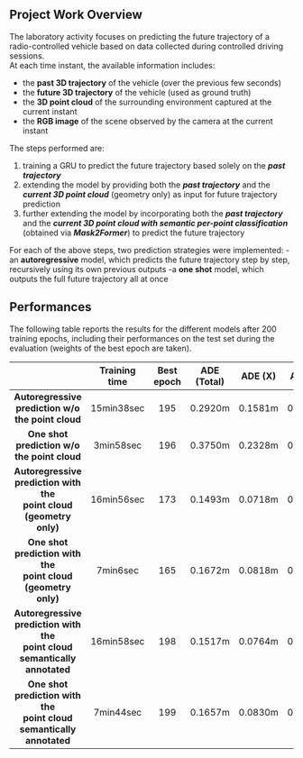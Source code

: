 ## Project Work Overview
The laboratory activity focuses on predicting the future trajectory of a radio-controlled vehicle based on data collected during controlled driving sessions.<br>
At each time instant, the available information includes:
- the **past 3D trajectory** of the vehicle (over the previous few seconds)
- the **future 3D trajectory** of the vehicle (used as ground truth)
- the **3D point cloud** of the surrounding environment captured at the current instant
- the **RGB image** of the scene observed by the camera at the current instant

The steps performed are:
1. training a GRU to predict the future trajectory based solely on the ***past trajectory***<br>
2. extending the model by providing both the ***past trajectory*** and the ***current 3D point cloud*** (geometry only) as input for future trajectory prediction<br>
3. further extending the model by incorporating both the ***past trajectory*** and the ***current 3D point cloud with semantic per-point classification*** (obtained via ***Mask2Former***) to predict the future trajectory

For each of the above steps, two prediction strategies were implemented:
-an **autoregressive** model, which predicts the future trajectory step by step, recursively using its own previous outputs
-a **one shot** model, which outputs the full future trajectory all at once

## Performances
The following table reports the results for the different models after 200 training epochs, including their performances on the test set during the evaluation (weights of the best epoch are taken).

|                                                                                     | Training time | Best epoch | ADE (Total) | ADE (X) | ADE (Z) | FDE (Total) | FDE (X) | FDE (Z) |
|:-----------------------------------------------------------------------------------:|:-------------:|:----------:|:-----------:|:-------:|:-------:|:-----------:|:-------:|:-------:|
| **Autoregressive <br> prediction w/o the point cloud**                              |   15min38sec  |    195     |   0.2920m   | 0.1581m | 0.2077m |   0.6207m   | 0.4069m | 0.3797m |
| **One shot <br> prediction w/o the point cloud**                                    |   3min58sec   |    196     |   0.3750m   | 0.2328m | 0.2372m |   0.9004m   | 0.6409m | 0.4969m |
| **Autoregressive <br> prediction with the <br> point cloud (geometry only)**        |   16min56sec  |    173     |   0.1493m   | 0.0718m | 0.1140m |   0.2700m   | 0.1623m | 0.1777m |
| **One shot <br> prediction with the <br> point cloud (geometry only)**              |   7min6sec    |    165     |   0.1672m   | 0.0818m | 0.1272m |   0.3084m   | 0.1885m | 0.2028m |
| **Autoregressive <br> prediction with the <br> point cloud semantically annotated** |   16min58sec  |    198     |   0.1517m   | 0.0764m | 0.1126m |   0.2840m   | 0.1733m | 0.1861m |
| **One shot <br> prediction with the <br> point cloud semantically annotated**       |   7min44sec   |    199     |   0.1657m   | 0.0830m | 0.1240m |   0.3034m   | 0.1855m | 0.1987m |
